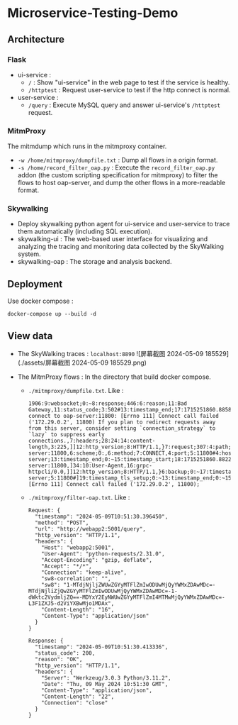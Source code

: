# Microservice-Testing-Demo

## Architecture

### Flask

+ ui-service : 
  + `/` : Show "ui-service" in the web page to test if the service is healthy.
  + `/httptest` : Request user-service to test if the http connect is normal.
+ user-service : 
  + `/query` : Execute MySQL query and answer ui-service's `/httptest` request.

### MitmProxy

The mitmdump which runs in the mitmproxy container.

+ `-w /home/mitmproxy/dumpfile.txt` : Dump all flows in a origin format.
+ `-s /home/record_filter_oap.py` : Execute the `record_filter_oap.py` addon (the custom scripting specification for mitmproxy) to filter the flows to host oap-server, and dump the other flows in a more-readable format.

### Skywalking

+ Deploy skywalking python agent for ui-service and user-service to trace them automatically (including SQL execution). 
+ skywalking-ui : The web-based user interface for visualizing and analyzing the tracing and monitoring data collected by the SkyWalking system. 
+ skywalking-oap : The storage and analysis backend.

## Deployment

Use docker compose :

``` shell
docker-compose up --build -d
```

## View data

+ The SkyWalking traces : `localhost:8890`
  ![屏幕截图 2024-05-09 185529](./assets/屏幕截图 2024-05-09 185529.png)

+ The MitmProxy flows : In the directory that build docker compose.

  + `./mitmproxy/dumpfile.txt`. Like :

    ``` shell
    1906:9:websocket;0:~8:response;446:6:reason;11:Bad Gateway,11:status_code;3:502#13:timestamp_end;17:1715251860.885858^15:timestamp_start;17:1715251860.884831^8:trailers;0:~7:content;225:Cannot connect to oap-server:11800: [Errno 111] Connect call failed ('172.29.0.2', 11800) If you plan to redirect requests away from this server, consider setting `connection_strategy` to `lazy` to suppress early connections.,7:headers;28:24:14:content-length,3:225,]]12:http_version;8:HTTP/1.1,}7:request;307:4:path;0:,9:authority;16:oap-server:11800,6:scheme;0:,6:method;7:CONNECT,4:port;5:11800#4:host;10:oap-server;13:timestamp_end;0:~15:timestamp_start;18:1715251860.8822558^8:trailers;0:~7:content;0:~7:headers;69:27:4:Host,16:oap-server:11800,]34:10:User-Agent,16:grpc-httpcli/0.0,]]12:http_version;8:HTTP/1.1,}6:backup;0:~17:timestamp_created;18:1715251860.8824277^7:comment;0:;8:metadata;0:}6:marked;0:;9:is_replay;0:~11:intercepted;5:false!11:server_conn;446:3:via;0:~19:timestamp_tcp_setup;0:~7:address;22:10:oap-server;5:11800#]19:timestamp_tls_setup;0:~13:timestamp_end;0:~15:timestamp_start;18:1715251860.8829036^3:sni;0:~11:tls_version;0:~11:cipher_list;0:]6:cipher;0:~11:alpn_offers;0:]4:alpn;0:~16:certificate_list;0:]3:tls;5:false!5:error;53:[Errno 111] Connect call failed ('172.29.0.2', 11800);
    ```

  + `./mitmproxy/filter-oap.txt`. Like :

    ``` shell
    Request: {
      "timestamp": "2024-05-09T10:51:30.396450",
      "method": "POST",
      "url": "http://webapp2:5001/query",
      "http_version": "HTTP/1.1",
      "headers": {
        "Host": "webapp2:5001",
        "User-Agent": "python-requests/2.31.0",
        "Accept-Encoding": "gzip, deflate",
        "Accept": "*/*",
        "Connection": "keep-alive",
        "sw8-correlation": "",
        "sw8": "1-MTdjNjljZWUwZGYyMTFlZmIwODUwMjQyYWMxZDAwMDc=-MTdjNjliZjQwZGYyMTFlZmIwODUwMjQyYWMxZDAwMDc=-1-dWktc2VydmljZQ==-MDYxY2EyNWUwZGYyMTFlZmI4MTMwMjQyYWMxZDAwMDc=-L3F1ZXJ5-d2ViYXBwMjo1MDAx",
        "Content-Length": "16",
        "Content-Type": "application/json"
      }
    }
    
    Response: {
      "timestamp": "2024-05-09T10:51:30.413336",
      "status_code": 200,
      "reason": "OK",
      "http_version": "HTTP/1.1",
      "headers": {
        "Server": "Werkzeug/3.0.3 Python/3.11.2",
        "Date": "Thu, 09 May 2024 10:51:30 GMT",
        "Content-Type": "application/json",
        "Content-Length": "22",
        "Connection": "close"
      }
    }
    ```

    

